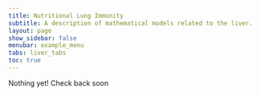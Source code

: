 ```yaml
---
title: Nutritional Lung Immunity
subtitle: A description of mathematical models related to the liver.
layout: page
show_sidebar: false
menubar: example_menu
tabs: liver_tabs
toc: true
---
```


<i class="fa fa-gear fa-spin fa-2x" style="color: firebrick"></i> Nothing yet! Check back soon
